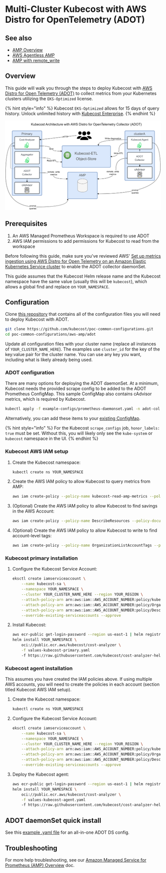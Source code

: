# Multi-Cluster Kubecost with AWS Distro for OpenTelemetry (ADOT)

## See also

* [AMP Overview](/install-and-configure/advanced-configuration/eks-optimized/aws-amp-integration.md)
* [AWS Agentless AMP](/install-and-configure/advanced-configuration/eks-optimized/kubecost-agentless-amp.md)
* [AMP with remote_write](/install-and-configure/advanced-configuration/eks-optimized/amp-with-remote-write.md)

## Overview

This guide will walk you through the steps to deploy Kubecost with [AWS Distro for Open Telemetry (ADOT)](https://aws-otel.github.io/) to collect metrics from your Kubernetes clusters utilizing the `EKS-Optimized` license.

{% hint style="info" %}
Kubecost `EKS-Optimized` allows for 15 days of query history. Unlock unlimited history with [Kubecost Enterprise](https://www.kubecost.com/pricing).
{% endhint %}

![Architecture Diagram](/images/adot-architecture.png)

## Prerequisites

1. An AWS Managed Prometheus Workspace is required to use ADOT
2. AWS IAM permissions to add permissions for Kubecost to read from the workspace

Before following this guide, make sure you've reviewed AWS' [Set up metrics ingestion using AWS Distro for Open Telemetry on an Amazon Elastic Kubernetes Service cluster](https://docs.aws.amazon.com/prometheus/latest/userguide/AMP-onboard-ingest-metrics-OpenTelemetry.html) to enable the ADOT collector daemonSet.

This guide assumes that the Kubecost Helm release name and the Kubecost namespace have the same value (usually this will be `kubecost`), which allows a global find and replace on `YOUR_NAMESPACE`.

## Configuration

Clone [this repository](https://github.com/kubecost/poc-common-configurations/tree/main/aws-amp/adot) that contains all of the configuration files you will need to deploy Kubecost with ADOT.

```bash
git clone https://github.com/kubecost/poc-common-configurations.git
cd poc-common-configurations/aws-amp/adot
```

Update all configuration files with your cluster name (replace all instances of `YOUR_CLUSTER_NAME_HERE`). The examples use `cluster_id` for the key of the key:value pair for the cluster name. You can use any key you want, including what is likely already being used.

### ADOT configuration

There are many options for deploying the ADOT daemonSet. At a minimum, Kubecost needs the provided scrape config to be added to the ADOT Prometheus ConfigMap. This sample ConfigMap also contains cAdvisor metrics, which is required by Kubecost.

```bash
kubectl apply -f example-configs/prometheus-daemonset.yaml -n adot-col
```

Alternatively, you can add these items to your [existing ConfigMap](https://github.com/kubecost/poc-common-configurations/blob/main/aws-amp/adot/example-configs/kubecost-adot-scrape-config.yaml).


{% hint style="info" %}
For the Kubecost `scrape_configs` job, `honor_labels: true` must be set. Without this, you will likely only see the `kube-system` or `kubecost` namespace in the UI.
{% endhint %}

### Kubecost AWS IAM setup

1. Create the Kubecost namespace:

    ```bash
    kubectl create ns YOUR_NAMESPACE
    ```

1. Create the AWS IAM policy to allow Kubecost to query metrics from AMP:

    ```bash
    aws iam create-policy --policy-name kubecost-read-amp-metrics --policy-document file://iam-read-amp-metrics.json
    ```

1. (Optional) Create the AWS IAM policy to allow Kubecost to find savings in the AWS Account:

    ```bash
    aws iam create-policy --policy-name DescribeResources --policy-document file://iam-describeCloudResources.json
    ```

1. (Optional) Create the AWS IAM policy to allow Kubecost to write to find account-level tags:

    ```bash
    aws iam create-policy --policy-name OrganizationListAccountTags --policy-document file://iam-listAccounts-tags.json
    ```

### Kubecost primary installation

1. Configure the Kubecost Service Account:

    ```bash
    eksctl create iamserviceaccount \
        --name kubecost-sa \
        --namespace YOUR_NAMESPACE \
        --cluster YOUR_CLUSTER_NAME_HERE --region YOUR_REGION \
        --attach-policy-arn arn:aws:iam::AWS_ACCOUNT_NUMBER:policy/kubecost-read-amp-metrics \
        --attach-policy-arn arn:aws:iam::AWS_ACCOUNT_NUMBER:policy/OrganizationListAccountTags \
        --attach-policy-arn arn:aws:iam::AWS_ACCOUNT_NUMBER:policy/DescribeResources \
        --override-existing-serviceaccounts --approve
    ```

1. Install Kubecost:

    ```bash
    aws ecr-public get-login-password --region us-east-1 | helm registry login --username AWS --password-stdin public.ecr.aws
    helm install YOUR_NAMESPACE \
        oci://public.ecr.aws/kubecost/cost-analyzer \
        -f values-kubecost-primary.yaml
        -f https://raw.githubusercontent.com/kubecost/cost-analyzer-helm-chart/develop/cost-analyzer/values-eks-cost-monitoring.yaml
    ```

### Kubecost agent installation

This assumes you have created the IAM policies above. If using multiple AWS accounts, you will need to create the policies in each account (section titled Kubecost AWS IAM setup).

1. Create the Kubecost namespace:

    ```bash
    kubectl create ns YOUR_NAMESPACE
    ```

1. Configure the Kubecost Service Account:

    ```bash
    eksctl create iamserviceaccount \
        --name kubecost-sa \
        --namespace YOUR_NAMESPACE \
        --cluster YOUR_CLUSTER_NAME_HERE --region YOUR_REGION \
        --attach-policy-arn arn:aws:iam::AWS_ACCOUNT_NUMBER:policy/kubecost-read-amp-metrics \
        --attach-policy-arn arn:aws:iam::AWS_ACCOUNT_NUMBER:policy/OrganizationListAccountTags \
        --attach-policy-arn arn:aws:iam::AWS_ACCOUNT_NUMBER:policy/DescribeResources \
        --override-existing-serviceaccounts --approve
    ```

1. Deploy the Kubecost agent:

    ```bash
    aws ecr-public get-login-password --region us-east-1 | helm registry login --username AWS --password-stdin public.ecr.aws
    helm install YOUR_NAMESPACE \
        oci://public.ecr.aws/kubecost/cost-analyzer \
        -f values-kubecost-agent.yaml
        -f https://raw.githubusercontent.com/kubecost/cost-analyzer-helm-chart/develop/cost-analyzer/values-eks-cost-monitoring.yaml
    ```

## ADOT daemonSet quick install

See this [example .yaml file](https://github.com/kubecost/poc-common-configurations/blob/main/aws-amp/adot/example-configs/prometheus-daemonset.yaml) for an all-in-one ADOT DS config.

## Troubleshooting

For more help troubleshooting, see our [Amazon Managed Service for Prometheus (AMP) Overview](aws-amp-integration.md#troubleshooting) doc.
